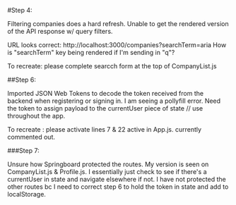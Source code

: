 #Step 4:

Filtering companies does a hard refresh. Unable to get the rendered version of the API response w/ query filters.

URL looks correct: http://localhost:3000/companies?searchTerm=aria
How is "searchTerm" key being rendered if I'm sending in "q"?

To recreate: please complete searcch form at the top of CompanyList.js

##Step 6: 

Imported JSON Web Tokens to decode the token received from the backend when registering or signing in. I am seeing a pollyfill error. Need the token to assign payload to the currentUser piece of state // use throughout the app.

To recreate : please activate lines 7 & 22 active in App.js. currently commented out.

###Step 7:

Unsure how Springboard protected the routes. My version is seen on CompanyList.js & Profile.js. I essentially just check to see if there's a currentUser in state and navigate elsewhere if not. I have not protected the other routes bc I need to correct step 6 to hold the token in state and add to localStorage. 